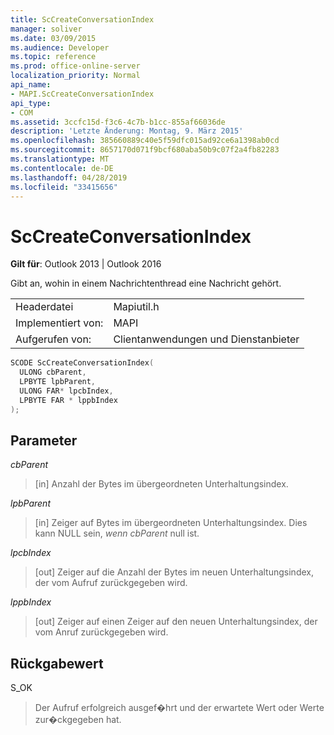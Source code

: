 ```yaml
---
title: ScCreateConversationIndex
manager: soliver
ms.date: 03/09/2015
ms.audience: Developer
ms.topic: reference
ms.prod: office-online-server
localization_priority: Normal
api_name:
- MAPI.ScCreateConversationIndex
api_type:
- COM
ms.assetid: 3ccfc15d-f3c6-4c7b-b1cc-855af66036de
description: 'Letzte Änderung: Montag, 9. März 2015'
ms.openlocfilehash: 385660889c40e5f59dfc015ad92ce6a1398ab0cd
ms.sourcegitcommit: 8657170d071f9bcf680aba50b9c07f2a4fb82283
ms.translationtype: MT
ms.contentlocale: de-DE
ms.lasthandoff: 04/28/2019
ms.locfileid: "33415656"
---
```

# <a name="sccreateconversationindex"></a>ScCreateConversationIndex

  
  
**Gilt für**: Outlook 2013 | Outlook 2016 
  
Gibt an, wohin in einem Nachrichtenthread eine Nachricht gehört. 
  
|||
|:-----|:-----|
|Headerdatei  <br/> |Mapiutil.h  <br/> |
|Implementiert von:  <br/> |MAPI  <br/> |
|Aufgerufen von:  <br/> |Clientanwendungen und Dienstanbieter  <br/> |
   
```cpp
SCODE ScCreateConversationIndex(
  ULONG cbParent,
  LPBYTE lpbParent,
  ULONG FAR* lpcbIndex,
  LPBYTE FAR * lppbIndex
);
```

## <a name="parameters"></a>Parameter

 _cbParent_
  
> [in] Anzahl der Bytes im übergeordneten Unterhaltungsindex.
    
 _lpbParent_
  
> [in] Zeiger auf Bytes im übergeordneten Unterhaltungsindex. Dies kann NULL sein,  _wenn cbParent_ null ist. 
    
 _lpcbIndex_
  
> [out] Zeiger auf die Anzahl der Bytes im neuen Unterhaltungsindex, der vom Aufruf zurückgegeben wird. 
    
 _lppbIndex_
  
> [out] Zeiger auf einen Zeiger auf den neuen Unterhaltungsindex, der vom Anruf zurückgegeben wird.
    
## <a name="return-value"></a>Rückgabewert

S_OK 
  
> Der Aufruf erfolgreich ausgef�hrt und der erwartete Wert oder Werte zur�ckgegeben hat.
    

